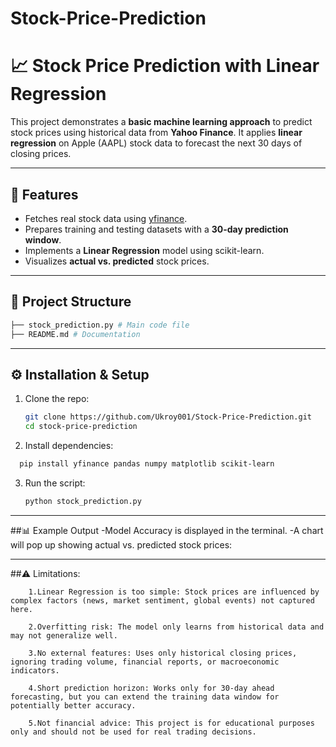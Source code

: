 # Stock-Price-Prediction
# 📈 Stock Price Prediction with Linear Regression  

This project demonstrates a **basic machine learning approach** to predict stock prices using historical data from **Yahoo Finance**. It applies **linear regression** on Apple (AAPL) stock data to forecast the next 30 days of closing prices.  

---

## 🚀 Features  
- Fetches real stock data using [yfinance](https://pypi.org/project/yfinance/).  
- Prepares training and testing datasets with a **30-day prediction window**.  
- Implements a **Linear Regression** model using scikit-learn.  
- Visualizes **actual vs. predicted** stock prices.  

---

## 📂 Project Structure  
```bash
├── stock_prediction.py # Main code file
├── README.md # Documentation
```
---

## ⚙️ Installation & Setup  

1. Clone the repo:
   ```bash
   git clone https://github.com/Ukroy001/Stock-Price-Prediction.git
   cd stock-price-prediction
   ```
2. Install dependencies:
```bash
  pip install yfinance pandas numpy matplotlib scikit-learn
```
3. Run the script:
   ```bash
   python stock_prediction.py
---

##📊 Example Output
  -Model Accuracy is displayed in the terminal.
  -A chart will pop up showing actual vs. predicted stock prices:

  ---

  ##⚠️ Limitations:
  ```
      1.Linear Regression is too simple: Stock prices are influenced by complex factors (news, market sentiment, global events) not captured here.
    
      2.Overfitting risk: The model only learns from historical data and may not generalize well.
      
      3.No external features: Uses only historical closing prices, ignoring trading volume, financial reports, or macroeconomic indicators.
      
      4.Short prediction horizon: Works only for 30-day ahead forecasting, but you can extend the training data window for potentially better accuracy.
      
      5.Not financial advice: This project is for educational purposes only and should not be used for real trading decisions.
